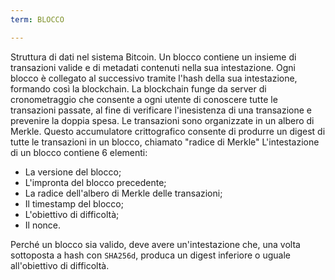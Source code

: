 ```yaml
---
term: BLOCCO

---
```

Struttura di dati nel sistema Bitcoin. Un blocco contiene un insieme di transazioni valide e di metadati contenuti nella sua intestazione. Ogni blocco è collegato al successivo tramite l'hash della sua intestazione, formando così la blockchain. La blockchain funge da server di cronometraggio che consente a ogni utente di conoscere tutte le transazioni passate, al fine di verificare l'inesistenza di una transazione e prevenire la doppia spesa. Le transazioni sono organizzate in un albero di Merkle. Questo accumulatore crittografico consente di produrre un digest di tutte le transazioni in un blocco, chiamato "radice di Merkle" L'intestazione di un blocco contiene 6 elementi:


- La versione del blocco;
- L'impronta del blocco precedente;
- La radice dell'albero di Merkle delle transazioni;
- Il timestamp del blocco;
- L'obiettivo di difficoltà;
- Il nonce.

Perché un blocco sia valido, deve avere un'intestazione che, una volta sottoposta a hash con `SHA256d`, produca un digest inferiore o uguale all'obiettivo di difficoltà.